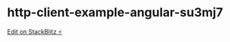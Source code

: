 # http-client-example-angular-su3mj7

[Edit on StackBlitz ⚡️](https://stackblitz.com/edit/http-client-example-angular-su3mj7)